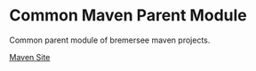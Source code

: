 # Common Maven Parent Module

Common parent module of bremersee maven projects.

[Maven Site](https://nexus.bremersee.org/repository/maven-sites/common-parent/1.1.4-SNAPSHOT/index.html)

